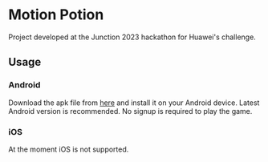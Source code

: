 # Motion Potion

Project developed at the Junction 2023 hackathon for Huawei's challenge.

## Usage

### Android

Download the apk file from [here](https://drive.google.com/file/d/1IFLL1zGhEtYgm-isbsE2N7x-SdMZQRDJ/view?usp=sharing) and install it on your Android device. Latest Android version is recommended. No signup is required to play the game.

### iOS

At the moment iOS is not supported.

